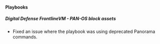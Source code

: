 
#### Playbooks
##### Digital Defense FrontlineVM - PAN-OS block assets
- Fixed an issue where the playbook was using deprecated Panorama commands.
